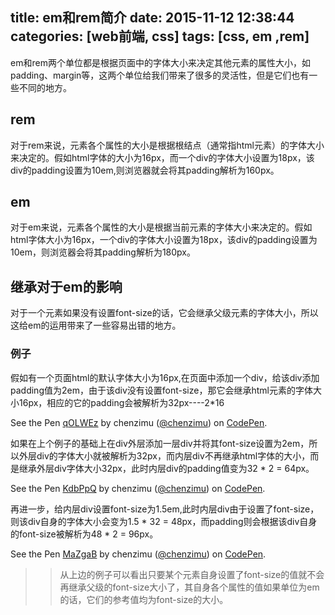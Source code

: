 title: em和rem简介
date: 2015-11-12 12:38:44
categories: [web前端, css]
tags: [css, em ,rem]
---
em和rem两个单位都是根据页面中的字体大小来决定其他元素的属性大小，如padding、margin等，这两个单位给我们带来了很多的灵活性，但是它们也有一些不同的地方。
<!--more-->
## rem
对于rem来说，元素各个属性的大小是根据根结点（通常指html元素）的字体大小来决定的。假如html字体的大小为16px，而一个div的字体大小设置为18px，该div的padding设置为10em,则浏览器就会将其padding解析为160px。
## em
对于em来说，元素各个属性的大小是根据当前元素的字体大小来决定的。假如html字体大小为16px，一个div的字体大小设置为18px，该div的padding设置为10em，则浏览器会将其padding解析为180px。
## 继承对于em的影响
对于一个元素如果没有设置font-size的话，它会继承父级元素的字体大小，所以这给em的运用带来了一些容易出错的地方。
### 例子
假如有一个页面html的默认字体大小为16px,在页面中添加一个div，给该div添加padding值为2em，由于该div没有设置font-size，那它会继承html元素的字体大小16px，相应的它的padding会被解析为32px----2*16
<p data-height="268" data-theme-id="0" data-slug-hash="qOLWEz" data-default-tab="result" data-user="chenzimu" class='codepen'>See the Pen <a href='http://codepen.io/chenzimu/pen/qOLWEz/'>qOLWEz</a> by chenzimu (<a href='http://codepen.io/chenzimu'>@chenzimu</a>) on <a href='http://codepen.io'>CodePen</a>.</p>
<script async src="//assets.codepen.io/assets/embed/ei.js"></script>
如果在上个例子的基础上在div外层添加一层div并将其font-size设置为2em，所以外层div的字体大小就被解析为32px，而内层div不再继承html字体的大小，而是继承外层div字体大小32px，此时内层div的padding值变为32 * 2 = 64px。
<p data-height="268" data-theme-id="0" data-slug-hash="KdbPpQ" data-default-tab="result" data-user="chenzimu" class='codepen'>See the Pen <a href='http://codepen.io/chenzimu/pen/KdbPpQ/'>KdbPpQ</a> by chenzimu (<a href='http://codepen.io/chenzimu'>@chenzimu</a>) on <a href='http://codepen.io'>CodePen</a>.</p>
<script async src="//assets.codepen.io/assets/embed/ei.js"></script>
再进一步，给内层div设置font-size为1.5em,此时内层div由于设置了font-size，则该div自身的字体大小会变为1.5 * 32 = 48px，而padding则会根据该div自身的font-size被解析为48 * 2 = 96px。
<p data-height="268" data-theme-id="0" data-slug-hash="MaZgaB" data-default-tab="result" data-user="chenzimu" class='codepen'>See the Pen <a href='http://codepen.io/chenzimu/pen/MaZgaB/'>MaZgaB</a> by chenzimu (<a href='http://codepen.io/chenzimu'>@chenzimu</a>) on <a href='http://codepen.io'>CodePen</a>.</p>
<script async src="//assets.codepen.io/assets/embed/ei.js"></script>

>>从上边的例子可以看出只要某个元素自身设置了font-size的值就不会再继承父级的font-size大小了，其自身各个属性的值如果单位为em的话，它们的参考值均为font-size的大小。

